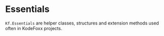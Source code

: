 # Essentials
`Kf.Essentials` are helper classes, structures and extension methods used often in KodeFoxx projects.
